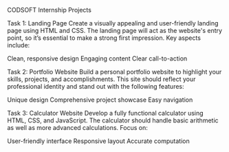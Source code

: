 CODSOFT Internship Projects


Task 1: Landing Page
Create a visually appealing and user-friendly landing page using HTML and CSS. The landing page will act as the website's entry point, so it’s essential to make a strong first impression. Key aspects include:

Clean, responsive design
Engaging content
Clear call-to-action


Task 2: Portfolio Website
Build a personal portfolio website to highlight your skills, projects, and accomplishments. This site should reflect your professional identity and stand out with the following features:

Unique design
Comprehensive project showcase
Easy navigation



Task 3: Calculator Website
Develop a fully functional calculator using HTML, CSS, and JavaScript. The calculator should handle basic arithmetic as well as more advanced calculations. Focus on:

User-friendly interface
Responsive layout
Accurate computation